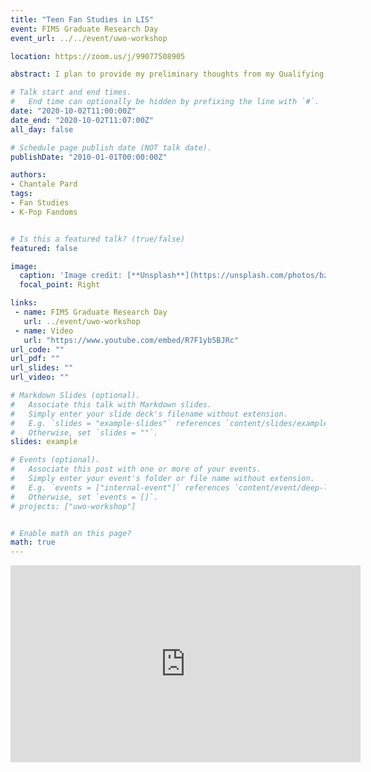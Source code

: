 ```yaml
---
title: "Teen Fan Studies in LIS"
event: FIMS Graduate Research Day
event_url: ../../event/uwo-workshop

location: https://zoom.us/j/99077508905

abstract: I plan to provide my preliminary thoughts from my Qualifying Exams reading list, where I'm reading about Teen K-Pop Fandoms and the gap this research area can fill in the body of LIS Fan Studies literature. I'll also be looking at how this ties in to LIS through the notion of public libraries as "Arbiters of Taste".

# Talk start and end times.
#   End time can optionally be hidden by prefixing the line with `#`.
date: "2020-10-02T11:00:00Z"
date_end: "2020-10-02T11:07:00Z"
all_day: false

# Schedule page publish date (NOT talk date).
publishDate: "2010-01-01T00:00:00Z"

authors:
- Chantale Pard
tags: 
- Fan Studies
- K-Pop Fandoms


# Is this a featured talk? (true/false)
featured: false

image:
  caption: 'Image credit: [**Unsplash**](https://unsplash.com/photos/bzdhc5b3Bxs)'
  focal_point: Right

links:
 - name: FIMS Graduate Research Day
   url: ../event/uwo-workshop
 - name: Video
   url: "https://www.youtube.com/embed/R7F1yb5BJRc"
url_code: ""
url_pdf: ""
url_slides: ""
url_video: ""

# Markdown Slides (optional).
#   Associate this talk with Markdown slides.
#   Simply enter your slide deck's filename without extension.
#   E.g. `slides = "example-slides"` references `content/slides/example-slides.md`.
#   Otherwise, set `slides = ""`.
slides: example

# Events (optional).
#   Associate this post with one or more of your events.
#   Simply enter your event's folder or file name without extension.
#   E.g. `events = ["internal-event"]` references `content/event/deep-learning/index.md`.
#   Otherwise, set `events = []`.
# projects: ["uwo-workshop"]


# Enable math on this page?
math: true
---
```


<iframe width="560" height="315" src="https://www.youtube.com/embed/R7F1yb5BJRc" frameborder="0" allow="accelerometer; autoplay; clipboard-write; encrypted-media; gyroscope; picture-in-picture" allowfullscreen></iframe>